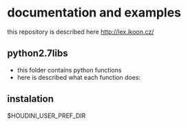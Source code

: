 # documentation and examples
this repository is described here
http://lex.ikoon.cz/


## python2.7libs
- this folder contains python functions
- here is described what each function does: 


## instalation

 $HOUDINI_USER_PREF_DIR